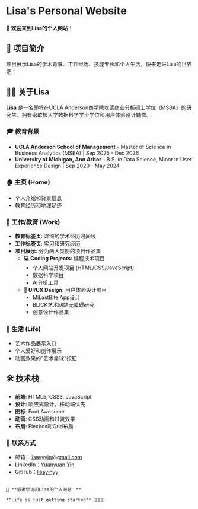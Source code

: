 # Lisa's Personal Website

🌟 **欢迎来到Lisa的个人网站！**

## 📖 项目简介

项目展示Lisa的学术背景、工作经历、技能专长和个人生活，快来走进Lisa的世界吧！

## 👩‍💼 关于Lisa

**Lisa** 是一名即将在UCLA Anderson商学院攻读商业分析硕士学位（MSBA）的研究生，拥有密歇根大学数据科学学士学位和用户体验设计辅修。

### 🎓 教育背景
- **UCLA Anderson School of Management** - Master of Science in Business Analytics (MSBA) | Sep 2025 - Dec 2026
- **University of Michigan, Ann Arbor** - B.S. in Data Science, Minor in User Experience Design | Sep 2020 - May 2024

### 🏠 主页 (Home)
- 个人介绍和背景信息
- 教育经历和地理足迹

### 💼 工作/教育 (Work)
- **教育标签页**: 详细的学术经历时间线
- **工作标签页**: 实习和研究经历
- **项目展示**: 分为两大类别的项目作品集
  - **💻 Coding Projects**: 编程技术项目
    - 个人网站开发项目 (HTML/CSS/JavaScript)
    - 数据科学项目 
    - AI分析工具 
  - **🎨 UI/UX Design**: 用户体验设计项目
    - MiLastBite App设计
    - BLICK艺术网站无障碍研究
    - 创意设计作品集 

### 🎨 生活 (Life)
- 艺术作品展示入口
- 个人爱好和创作展示
- 动画效果的"艺术星球"按钮

## 🛠️ 技术栈

- **前端**: HTML5, CSS3, JavaScript
- **设计**: 响应式设计，移动端优先
- **图标**: Font Awesome
- **动画**: CSS动画和过渡效果
- **布局**: Flexbox和Grid布局


### 📧 联系方式
- 邮箱：lisayyyin@gmail.com
- LinkedIn：[Yuanyuan Yin](https://www.linkedin.com/in/yuanyuan-yin-935186201/)
- GitHub：[lisayinyy](https://github.com/lisayinyy)

```

💖 **感谢您访问Lisa的个人网站！** 

*"Life is just getting started"* 🤜🏻🤛🏻

